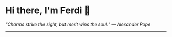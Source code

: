 <h1>Hi there, I'm Ferdi 👋</h1>

<p><em>
  "Charms strike the sight, but merit wins the soul." — Alexander Pope
</em></p>

---
